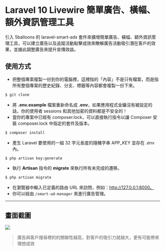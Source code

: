 # Laravel 10 Livewire 簡單廣告、橫幅、額外資訊管理工具

引入 5balloons 的 laravel-smart-ads 套件來擴增簡單廣告、橫幅、額外資訊管理工具，可以建立廣告以及追蹤活動點擊成效來瞭解廣告活動吸引潛在客戶的效果，並據此調整廣告來提升宣傳效益。

## 使用方式
- 把整個專案複製一份到你的電腦裡，這裡指的「內容」不是只有檔案，而是指所有整個專案的歷史紀錄、分支、標籤等內容都會複製一份下來。
```sh
$ git clone
```
- 將 __.env.example__ 檔案重新命名成 __.env__，如果應用程式金鑰沒有被設定的話，你的使用者 sessions 和其他加密的資料都是不安全的！
- 當你的專案中已經有 composer.lock，可以直接執行指令以讓 Composer 安裝 composer.lock 中指定的套件及版本。
```sh
$ composer install
```
- 產生 Laravel 要使用的一組 32 字元長度的隨機字串 APP_KEY 並存在 .env 內。
```sh
$ php artisan key:generate
```
- 執行 __Artisan__ 指令的 __migrate__ 來執行所有未完成的遷移。
```sh
$ php artisan migrate
```
- 在瀏覽器中輸入已定義的路由 URL 來訪問，例如：http://127.0.0.1:8000。
- 你可以經由 `/smart-ad-manager` 來進行廣告管理。

----

## 畫面截圖
![](https://i.imgur.com/AXN0GBr.png)
> 廣告與客戶搜尋標的的關聯性越高，對客戶的吸引力就越大，更有可能帶來理想成效